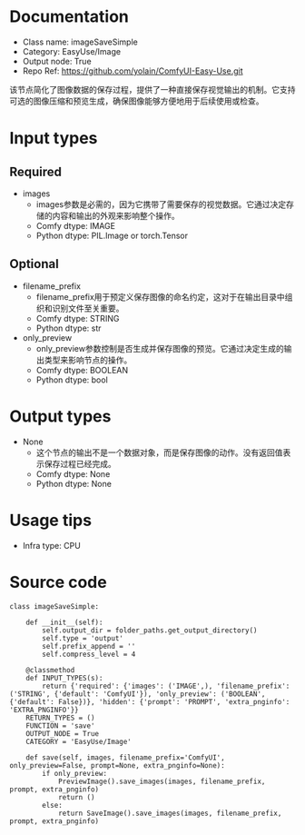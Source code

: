 # Documentation
- Class name: imageSaveSimple
- Category: EasyUse/Image
- Output node: True
- Repo Ref: https://github.com/yolain/ComfyUI-Easy-Use.git

该节点简化了图像数据的保存过程，提供了一种直接保存视觉输出的机制。它支持可选的图像压缩和预览生成，确保图像能够方便地用于后续使用或检查。

# Input types
## Required
- images
    - images参数是必需的，因为它携带了需要保存的视觉数据。它通过决定存储的内容和输出的外观来影响整个操作。
    - Comfy dtype: IMAGE
    - Python dtype: PIL.Image or torch.Tensor
## Optional
- filename_prefix
    - filename_prefix用于预定义保存图像的命名约定，这对于在输出目录中组织和识别文件至关重要。
    - Comfy dtype: STRING
    - Python dtype: str
- only_preview
    - only_preview参数控制是否生成并保存图像的预览。它通过决定生成的输出类型来影响节点的操作。
    - Comfy dtype: BOOLEAN
    - Python dtype: bool

# Output types
- None
    - 这个节点的输出不是一个数据对象，而是保存图像的动作。没有返回值表示保存过程已经完成。
    - Comfy dtype: None
    - Python dtype: None

# Usage tips
- Infra type: CPU

# Source code
```
class imageSaveSimple:

    def __init__(self):
        self.output_dir = folder_paths.get_output_directory()
        self.type = 'output'
        self.prefix_append = ''
        self.compress_level = 4

    @classmethod
    def INPUT_TYPES(s):
        return {'required': {'images': ('IMAGE',), 'filename_prefix': ('STRING', {'default': 'ComfyUI'}), 'only_preview': ('BOOLEAN', {'default': False})}, 'hidden': {'prompt': 'PROMPT', 'extra_pnginfo': 'EXTRA_PNGINFO'}}
    RETURN_TYPES = ()
    FUNCTION = 'save'
    OUTPUT_NODE = True
    CATEGORY = 'EasyUse/Image'

    def save(self, images, filename_prefix='ComfyUI', only_preview=False, prompt=None, extra_pnginfo=None):
        if only_preview:
            PreviewImage().save_images(images, filename_prefix, prompt, extra_pnginfo)
            return ()
        else:
            return SaveImage().save_images(images, filename_prefix, prompt, extra_pnginfo)
```